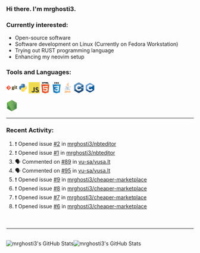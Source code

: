### Hi there. I'm mrghosti3.

### Currently interested:

- Open-source software
- Software development on Linux (Currently on Fedora Workstation)
- Trying out RUST programming language
- Enhancing my neovim setup

### Tools and Languages:

<img align="left" alt="Git" width="30px" src="https://raw.githubusercontent.com/github/explore/80688e429a7d4ef2fca1e82350fe8e3517d3494d/topics/git/git.png" />

<img align="left" alt="Python" width="30px" src="https://raw.githubusercontent.com/github/explore/80688e429a7d4ef2fca1e82350fe8e3517d3494d/topics/python/python.png" />

<img align="left" alt="JavaScript" width="30px" src="https://raw.githubusercontent.com/github/explore/80688e429a7d4ef2fca1e82350fe8e3517d3494d/topics/javascript/javascript.png" />

<img align="left" alt="HTML5" width="30px" src="https://raw.githubusercontent.com/github/explore/80688e429a7d4ef2fca1e82350fe8e3517d3494d/topics/html/html.png" />

<img align="left" alt="CSS3" width="30px" src="https://raw.githubusercontent.com/github/explore/80688e429a7d4ef2fca1e82350fe8e3517d3494d/topics/css/css.png" />

<img align="left" alt="Java" width="30px" src="https://raw.githubusercontent.com/github/explore/80688e429a7d4ef2fca1e82350fe8e3517d3494d/topics/java/java.png">

<img align="left" alt="C++" width="30px" src="https://raw.githubusercontent.com/github/explore/80688e429a7d4ef2fca1e82350fe8e3517d3494d/topics/cpp/cpp.png">

<img align="left" alt="C" width="30px" src="https://raw.githubusercontent.com/github/explore/80688e429a7d4ef2fca1e82350fe8e3517d3494d/topics/c/c.png">

<br /><br />

<img align="left" alt="Node.js" width="30px" src="https://raw.githubusercontent.com/github/explore/80688e429a7d4ef2fca1e82350fe8e3517d3494d/topics/nodejs/nodejs.png" />

<br /><br />

---

### Recent Activity:

<!--START_SECTION:activity-->
1. ❗️ Opened issue [#2](https://github.com/mrghosti3/nbteditor/issues/2) in [mrghosti3/nbteditor](https://github.com/mrghosti3/nbteditor)
2. ❗️ Opened issue [#1](https://github.com/mrghosti3/nbteditor/issues/1) in [mrghosti3/nbteditor](https://github.com/mrghosti3/nbteditor)
3. 🗣 Commented on [#89](https://github.com/vu-sa/vusa.lt/issues/89) in [vu-sa/vusa.lt](https://github.com/vu-sa/vusa.lt)
4. 🗣 Commented on [#95](https://github.com/vu-sa/vusa.lt/issues/95) in [vu-sa/vusa.lt](https://github.com/vu-sa/vusa.lt)
5. ❗️ Opened issue [#9](https://github.com/mrghosti3/cheaper-marketplace/issues/9) in [mrghosti3/cheaper-marketplace](https://github.com/mrghosti3/cheaper-marketplace)
6. ❗️ Opened issue [#8](https://github.com/mrghosti3/cheaper-marketplace/issues/8) in [mrghosti3/cheaper-marketplace](https://github.com/mrghosti3/cheaper-marketplace)
7. ❗️ Opened issue [#7](https://github.com/mrghosti3/cheaper-marketplace/issues/7) in [mrghosti3/cheaper-marketplace](https://github.com/mrghosti3/cheaper-marketplace)
8. ❗️ Opened issue [#6](https://github.com/mrghosti3/cheaper-marketplace/issues/6) in [mrghosti3/cheaper-marketplace](https://github.com/mrghosti3/cheaper-marketplace)
<!--END_SECTION:activity-->

<br />

---

<br />

<img align="left" alt="mrghosti3's GitHub Stats" src="https://github-readme-stats.vercel.app/api?username=mrghosti3&theme=radical&show_icons=true&hide_border=true" />
<img align="left" alt="mrghosti3's GitHub Stats" src="https://github-readme-stats.vercel.app/api/top-langs/?username=mrghosti3&theme=radical&hide_border=true&layout=compact" />
